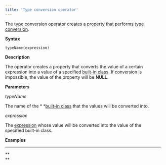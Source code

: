 ```yaml
---
title: 'Type conversion operator'
---
```


The type conversion operator creates a [property](Properties.md) that performs [type conversion](Type_conversion.md).

**Syntax**

    typeName(expression) 

**Description**

The operator creates a property that converts the value of a certain expression into a value of a specified [built-in class](Built-in_classes.md). If conversion is impossible, the value of the property will be **NULL**.

**Parameters**

*typeName*

The name of the * *[built-in class](Built-in_classes.md) that the values will be converted into.

*expression*

The [expression](Expression.md) whose value will be converted into the value of the specified built-in class.

**Examples**

****


**  
**
